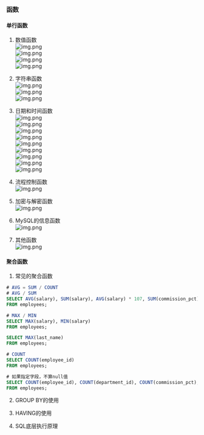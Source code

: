 ### 函数

#### 单行函数

1. 数值函数  
   ![img.png](images/基本函数.png)  
   ![img.png](images/角度弧度转换.png)  
   ![img.png](images/三角函数.png)  
   ![img.png](images/进制转换.png)

2. 字符串函数  
   ![img.png](images/字符串函数1.png)  
   ![img.png](images/字符串函数2.png)  
   ![img.png](images/字符串函数3.png)

3. 日期和时间函数  
   ![img.png](images/获取日期和时间.png)  
   ![img.png](images/日期和时间戳转换.png)  
   ![img.png](images/获取月份星期星期数天数等.png)  
   ![img.png](images/日期操作函数.png)  
   ![img.png](images/时间和秒钟的转换函数.png)  
   ![img.png](images/计算日期和时间的函数.png)  
   ![img.png](images/计算日期和时间的函数type取值.png)  
   ![img.png](images/计算日期和时间的函数2.png)  
   ![img.png](images/日期的格式化与解析.png)

4. 流程控制函数  
   ![img.png](images/流程控制函数.png)

5. 加密与解密函数  
   ![img.png](images/加密与解密函数.png)

6. MySQL的信息函数  
   ![img.png](images/MySQL的信息函数.png)

7. 其他函数  
   ![img.png](images/其他函数.png)

#### 聚合函数

1. 常见的聚合函数

```sql
# AVG = SUM / COUNT
# AVG / SUM
SELECT AVG(salary), SUM(salary), AVG(salary) * 107, SUM(commission_pct)
FROM employees;

# MAX / MIN
SELECT MAX(salary), MIN(salary)
FROM employees;

SELECT MAX(last_name)
FROM employees;

# COUNT
SELECT COUNT(employee_id)
FROM employees;

# 如果指定字段，不算null值
SELECT COUNT(employee_id), COUNT(department_id), COUNT(commission_pct), COUNT(1)
FROM employees;
```

2. GROUP BY的使用

3. HAVING的使用

4. SQL底层执行原理  










